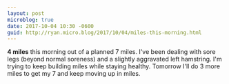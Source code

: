 ```yaml
---
layout: post
microblog: true
date: 2017-10-04 10:30 -0600
guid: http://ryan.micro.blog/2017/10/04/miles-this-morning.html
---
```

**4 miles** this morning out of a planned 7 miles. I've been dealing with sore legs (beyond normal soreness) and a slightly aggravated left hamstring. I'm trying to keep building miles while staying healthy. Tomorrow I'll do 3 more miles to get my 7 and keep moving up in miles.
